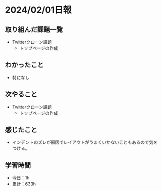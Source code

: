 # 2024/02/01日報
## 取り組んだ課題一覧
- Twitterクローン課題
  - トップページの作成

## わかったこと
- 特になし

## 次やること
- Twitterクローン課題
  - トップページの作成

## 感じたこと
- インデントのズレが原因でレイアウトがうまくいかないこともあるので気をつける。

## 学習時間
- 今日：1h
- 累計：633h
